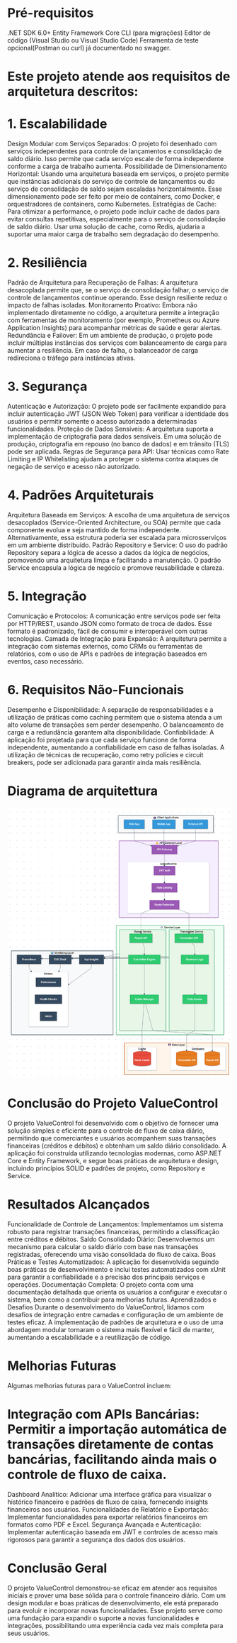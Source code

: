 # Pré-requisitos
.NET SDK 6.0+
Entity Framework Core CLI (para migrações)
Editor de código (Visual Studio ou Visual Studio Code)
Ferramenta de teste opcional(Postman ou curl) já documentado no swagger.

# Este projeto atende aos requisitos de arquitetura descritos:

# 1. Escalabilidade
Design Modular com Serviços Separados: O projeto foi desenhado com serviços independentes para controle de lançamentos e consolidação de saldo diário. Isso permite que cada serviço escale de forma independente conforme a carga de trabalho aumenta.
Possibilidade de Dimensionamento Horizontal: Usando uma arquitetura baseada em serviços, o projeto permite que instâncias adicionais do serviço de controle de lançamentos ou do serviço de consolidação de saldo sejam escaladas horizontalmente. Esse dimensionamento pode ser feito por meio de containers, como Docker, e orquestradores de containers, como Kubernetes.
Estratégias de Cache: Para otimizar a performance, o projeto pode incluir cache de dados para evitar consultas repetitivas, especialmente para o serviço de consolidação de saldo diário. Usar uma solução de cache, como Redis, ajudaria a suportar uma maior carga de trabalho sem degradação do desempenho.
# 2. Resiliência
Padrão de Arquitetura para Recuperação de Falhas: A arquitetura desacoplada permite que, se o serviço de consolidação falhar, o serviço de controle de lançamentos continue operando. Esse design resiliente reduz o impacto de falhas isoladas.
Monitoramento Proativo: Embora não implementado diretamente no código, a arquitetura permite a integração com ferramentas de monitoramento (por exemplo, Prometheus ou Azure Application Insights) para acompanhar métricas de saúde e gerar alertas.
Redundância e Failover: Em um ambiente de produção, o projeto pode incluir múltiplas instâncias dos serviços com balanceamento de carga para aumentar a resiliência. Em caso de falha, o balanceador de carga redireciona o tráfego para instâncias ativas.
# 3. Segurança
Autenticação e Autorização: O projeto pode ser facilmente expandido para incluir autenticação JWT (JSON Web Token) para verificar a identidade dos usuários e permitir somente o acesso autorizado a determinadas funcionalidades.
Proteção de Dados Sensíveis: A arquitetura suporta a implementação de criptografia para dados sensíveis. Em uma solução de produção, criptografia em repouso (no banco de dados) e em trânsito (TLS) pode ser aplicada.
Regras de Segurança para API: Usar técnicas como Rate Limiting e IP Whitelisting ajudam a proteger o sistema contra ataques de negação de serviço e acesso não autorizado.
# 4. Padrões Arquiteturais
Arquitetura Baseada em Serviços: A escolha de uma arquitetura de serviços desacoplados (Service-Oriented Architecture, ou SOA) permite que cada componente evolua e seja mantido de forma independente. Alternativamente, essa estrutura poderia ser escalada para microsserviços em um ambiente distribuído.
Padrão Repository e Service: O uso do padrão Repository separa a lógica de acesso a dados da lógica de negócios, promovendo uma arquitetura limpa e facilitando a manutenção. O padrão Service encapsula a lógica de negócio e promove reusabilidade e clareza.
# 5. Integração
Comunicação e Protocolos: A comunicação entre serviços pode ser feita por HTTP/REST, usando JSON como formato de troca de dados. Esse formato é padronizado, fácil de consumir e interoperável com outras tecnologias.
Camada de Integração para Expansão: A arquitetura permite a integração com sistemas externos, como CRMs ou ferramentas de relatórios, com o uso de APIs e padrões de integração baseados em eventos, caso necessário.
# 6. Requisitos Não-Funcionais
Desempenho e Disponibilidade: A separação de responsabilidades e a utilização de práticas como caching permitem que o sistema atenda a um alto volume de transações sem perder desempenho. O balanceamento de carga e a redundância garantem alta disponibilidade.
Confiabilidade: A aplicação foi projetada para que cada serviço funcione de forma independente, aumentando a confiabilidade em caso de falhas isoladas. A utilização de técnicas de recuperação, como retry policies e circuit breakers, pode ser adicionada para garantir ainda mais resiliência.

# Diagrama de arquitettura
![Diagrama de arquitettura](https://github.com/kcedd34/ValueControl/blob/main/projectValueControl.png)

# Conclusão do Projeto ValueControl
O projeto ValueControl foi desenvolvido com o objetivo de fornecer uma solução simples e eficiente para o controle de fluxo de caixa diário, permitindo que comerciantes e usuários acompanhem suas transações financeiras (créditos e débitos) e obtenham um saldo diário consolidado. A aplicação foi construída utilizando tecnologias modernas, como ASP.NET Core e Entity Framework, e segue boas práticas de arquitetura e design, incluindo princípios SOLID e padrões de projeto, como Repository e Service.

# Resultados Alcançados
Funcionalidade de Controle de Lançamentos: Implementamos um sistema robusto para registrar transações financeiras, permitindo a classificação entre créditos e débitos.
Saldo Consolidado Diário: Desenvolvemos um mecanismo para calcular o saldo diário com base nas transações registradas, oferecendo uma visão consolidada do fluxo de caixa.
Boas Práticas e Testes Automatizados: A aplicação foi desenvolvida seguindo boas práticas de desenvolvimento e inclui testes automatizados com xUnit para garantir a confiabilidade e a precisão dos principais serviços e operações.
Documentação Completa: O projeto conta com uma documentação detalhada que orienta os usuários a configurar e executar o sistema, bem como a contribuir para melhorias futuras.
Aprendizados e Desafios
Durante o desenvolvimento do ValueControl, lidamos com desafios de integração entre camadas e configuração de um ambiente de testes eficaz. A implementação de padrões de arquitetura e o uso de uma abordagem modular tornaram o sistema mais flexível e fácil de manter, aumentando a escalabilidade e a reutilização de código.

# Melhorias Futuras
Algumas melhorias futuras para o ValueControl incluem:

# Integração com APIs Bancárias: Permitir a importação automática de transações diretamente de contas bancárias, facilitando ainda mais o controle de fluxo de caixa.
Dashboard Analítico: Adicionar uma interface gráfica para visualizar o histórico financeiro e padrões de fluxo de caixa, fornecendo insights financeiros aos usuários.
Funcionalidades de Relatório e Exportação: Implementar funcionalidades para exportar relatórios financeiros em formatos como PDF e Excel.
Segurança Avançada e Autenticação: Implementar autenticação baseada em JWT e controles de acesso mais rigorosos para garantir a segurança dos dados dos usuários.

# Conclusão Geral
O projeto ValueControl demonstrou-se eficaz em atender aos requisitos iniciais e prover uma base sólida para o controle financeiro diário. Com um design modular e boas práticas de desenvolvimento, ele está preparado para evoluir e incorporar novas funcionalidades. Esse projeto serve como uma fundação para expandir o suporte a novas funcionalidades e integrações, possibilitando uma experiência cada vez mais completa para seus usuários.
